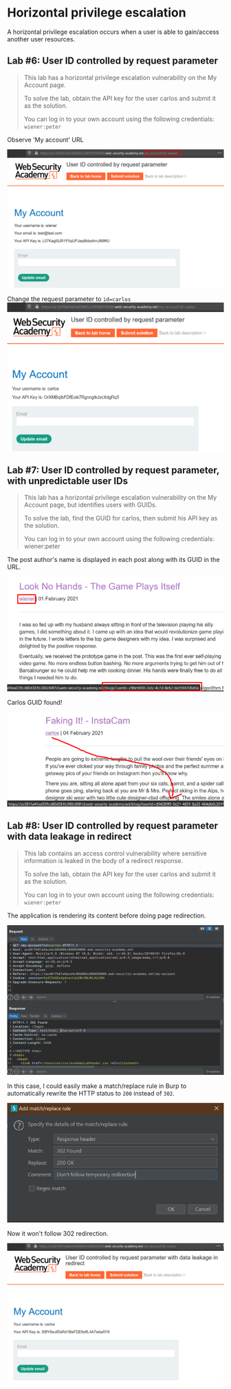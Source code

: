 # Horizontal privilege escalation

A horizontal privilege escalation occurs when a user is able to gain/access another user resources.

## Lab #6: User ID controlled by request parameter 
> This lab has a horizontal privilege escalation vulnerability on the My Account page.
> 
> To solve the lab, obtain the API key for the user carlos and submit it as the solution.
>
> You can log in to your own account using the following credentials: `wiener:peter` 

Observe 'My account' URL

![6ce7083d1e8b72df41a767ca44753f5c.png](_resources/725e830ce743409f8d81318a0c010279.png)

Change the request parameter to `id=carlos`
![eb44fce98061fd65f92c8ef819fd6fa9.png](_resources/8730c93033ec4a9dbb874e26e21f365d.png)

## Lab #7: User ID controlled by request parameter, with unpredictable user IDs 

>This lab has a horizontal privilege escalation vulnerability on the My Account page, but identifies users with GUIDs.
>
>To solve the lab, find the GUID for carlos, then submit his API key as the solution.
>
>You can log in to your own account using the following credentials: wiener:peter 

The post author's name is displayed in each post along with its GUID in the URL.

![482bdc025bc8f8d2a475ba1b949b09f8.png](_resources/c013f8953fe14f79ae5abf64de11d2e3.png)

Carlos GUID found!

![65ba3215f3ace79dcf5dba551c116fa5.png](_resources/cf539dec4ae845bb9efc90f71aad7f37.png)


## Lab #8: User ID controlled by request parameter with data leakage in redirect 

> This lab contains an access control vulnerability where sensitive information is leaked in the body of a redirect response.
>
> To solve the lab, obtain the API key for the user carlos and submit it as the solution.
>
> You can log in to your own account using the following credentials: `wiener:peter `
  

The application is rendering its content before doing page redirection.

![6db3850044e55d33e3983a8e498c4712.png](_resources/ed75ac43df9e4fe7936a0552713e9d46.png)

In this case, I could easily make a match/replace rule in Burp to automatically rewrite the HTTP status to `200` instead of `302`.

![f2814355fcedb1cd532f3c4831463fc2.png](_resources/b972fa4abf854cf19ca58dc188ad5db2.png)

Now it won't follow 302 redirection.

![95717f3c630fbe75f5d68b12943b3484.png](_resources/862f57c4989c4b0e93586144254cc06a.png)
